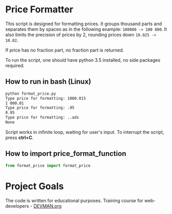 # Price Formatter

This script is designed for formatting prices.
It groups thousand parts and separates them by
spaces as in the following example:
`100000 -> 100 000`.
It also limits the precision of prices by 2, rounding
prices down `10.025 -> 10.02`.

If price has no fraction part, no fraction part
is returned.

To run the script, one should have python 3.5 installed,
no side packages required.

## How to run in bash (Linux)
```bash
python format_price.py
Type price for formatting: 1000.015
1 000.01
Type price for formatting: .95
0.95
Type price for formatting: ..ads
None
```
Script works in infinite loop, waiting for user's input.
To interrupt the script, press **ctrl+C**.

## How to import price_format_function
```python
from format_price import format_price
```



# Project Goals

The code is written for educational purposes. Training course for web-developers - [DEVMAN.org](https://devman.org)
